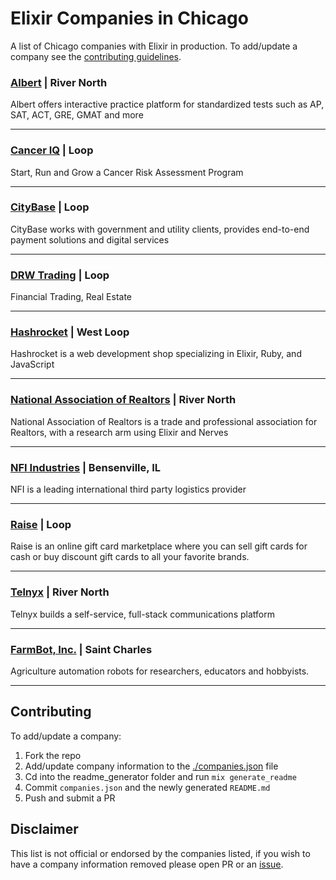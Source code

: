 # Elixir Companies in Chicago
A list of Chicago companies with Elixir in production. To add/update a company
see the [contributing guidelines](#contributing).



### [Albert](https://www.albert.io/) | River North
Albert offers interactive practice platform for standardized tests such as AP, SAT, ACT, GRE, GMAT and more

---

### [Cancer IQ](https://www.canceriq.com/) | Loop
Start, Run and Grow a Cancer Risk Assessment Program

---

### [CityBase](https://thecitybase.com/) | Loop
CityBase works with government and utility clients, provides end-to-end payment solutions and digital services

---

### [DRW Trading](https://drw.com/) | Loop
Financial Trading, Real Estate

---

### [Hashrocket](https://hashrocket.com/elixir) | West Loop
Hashrocket is a web development shop specializing in Elixir, Ruby, and JavaScript

---

### [National Association of Realtors](https://www.nar.realtor/) | River North
National Association of Realtors is a trade and professional association for Realtors, with a research arm using Elixir and Nerves

---

### [NFI Industries](https://nfiindustries.com/) | Bensenville, IL
NFI is a leading international third party logistics provider

---

### [Raise](https://www.raise.com/) | Loop
Raise is an online gift card marketplace where you can sell gift cards for cash or buy discount gift cards to all your favorite brands.

---

### [Telnyx](https://telnyx.com) | River North
Telnyx builds a self-service, full-stack communications platform

---

### [FarmBot, Inc.](https://www.farm.bot) | Saint Charles
Agriculture automation robots for researchers, educators and hobbyists.

---



## Contributing

To add/update a company:
1. Fork the repo
2. Add/update company information to the [./companies.json](companies.json) file
3. Cd into the readme_generator folder and run `mix generate_readme`
4. Commit `companies.json` and the newly generated `README.md`
5. Push and submit a PR

## Disclaimer

This list is not official or endorsed by the companies listed, if you wish to
have a company information removed please open PR or an
[issue](https://github.com/ChicagoElixir/elixir-companies-in-chicago/issues).

